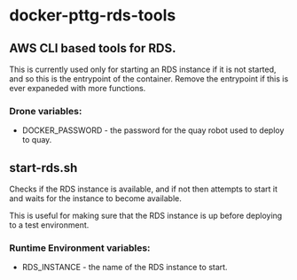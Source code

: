 # docker-pttg-rds-tools
## AWS CLI based tools for RDS.

This is currently used only for starting an RDS instance if it is not started, and so this is the 
entrypoint of the container. Remove the entrypoint if this is ever expaneded with more functions.

### Drone variables:
* DOCKER_PASSWORD - the password for the quay robot used to deploy to quay. 

## start-rds.sh
Checks if the RDS instance is available, and if not then attempts to start it and waits for 
the instance to become available.

This is useful for making sure that the RDS instance is up before deploying to a test environment.

### Runtime Environment variables:
* RDS_INSTANCE - the name of the RDS instance to start.
